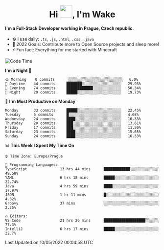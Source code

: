 <h1 align="center">Hi <img src="https://raw.githubusercontent.com/MrWakeCZ/MrWakeCZ/master/Hi.gif" width="40px" />, I'm Wake</h1>

#### I'm a Full-Stack Developer working in Prague, Czech republic.
- ⚙️ I use daily: `.ts`, `.js`, `.html`, `.css`, `.java`
- 🥅 2022 Goals: Contribute more to Open Source projects and sleep more!
- ⚡ Fun fact: Everything for me started with Minecraft

<!--START_SECTION:waka-->
![Code Time](http://img.shields.io/badge/Code%20Time-0-blue)

**I'm a Night 🦉** 

```text
🌞 Morning    0 commits      ░░░░░░░░░░░░░░░░░░░░░░░░░   0.0% 
🌆 Daytime    44 commits     ███████░░░░░░░░░░░░░░░░░░   29.93% 
🌃 Evening    74 commits     ████████████░░░░░░░░░░░░░   50.34% 
🌙 Night      29 commits     █████░░░░░░░░░░░░░░░░░░░░   19.73%

```
📅 **I'm Most Productive on Monday** 

```text
Monday       33 commits     █████░░░░░░░░░░░░░░░░░░░░   22.45% 
Tuesday      6 commits      █░░░░░░░░░░░░░░░░░░░░░░░░   4.08% 
Wednesday    24 commits     ████░░░░░░░░░░░░░░░░░░░░░   16.33% 
Thursday     20 commits     ███░░░░░░░░░░░░░░░░░░░░░░   13.61% 
Friday       17 commits     ███░░░░░░░░░░░░░░░░░░░░░░   11.56% 
Saturday     23 commits     ████░░░░░░░░░░░░░░░░░░░░░   15.65% 
Sunday       24 commits     ████░░░░░░░░░░░░░░░░░░░░░   16.33%

```


📊 **This Week I Spent My Time On** 

```text
⌚︎ Time Zone: Europe/Prague

💬 Programming Languages: 
TypeScript               13 hrs 44 mins      ████████████░░░░░░░░░░░░░   49.58% 
YAML                     6 hrs 18 mins       █████░░░░░░░░░░░░░░░░░░░░   22.74% 
Java                     4 hrs 59 mins       ████░░░░░░░░░░░░░░░░░░░░░   17.97% 
JSON                     1 hr 11 mins        █░░░░░░░░░░░░░░░░░░░░░░░░   4.32% 
Groovy                   37 mins             ░░░░░░░░░░░░░░░░░░░░░░░░░   2.25%

🔥 Editors: 
VS Code                  21 hrs 26 mins      ███████████████████░░░░░░   77.3% 
IntelliJ                 6 hrs 17 mins       █████░░░░░░░░░░░░░░░░░░░░   22.7%

```


 Last Updated on 10/05/2022 00:04:58 UTC
<!--END_SECTION:waka-->
